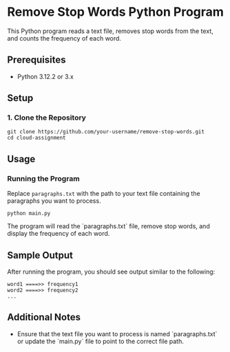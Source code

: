 # Remove Stop Words Python Program

This Python program reads a text file, removes stop words from the text, and counts the frequency of each word.

## Prerequisites

- Python 3.12.2 or 3.x

## Setup

### 1. Clone the Repository

```
git clone https://github.com/your-username/remove-stop-words.git
cd cloud-assignment
```

## Usage

### Running the Program

Replace `paragraphs.txt` with the path to your text file containing the paragraphs you want to process.

```
python main.py
```

The program will read the \`paragraphs.txt\` file, remove stop words, and display the frequency of each word.

## Sample Output

After running the program, you should see output similar to the following:

```
word1 ====>> frequency1
word2 ====>> frequency2
...
```

## Additional Notes

- Ensure that the text file you want to process is named \`paragraphs.txt\` or update the \`main.py\` file to point to the correct file path.

